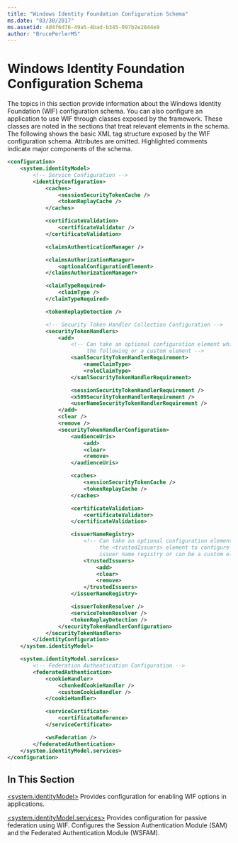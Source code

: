 ```yaml
---
title: "Windows Identity Foundation Configuration Schema"
ms.date: "03/30/2017"
ms.assetid: 4d4f6d76-49a5-4bad-b345-097b2e2844e9
author: "BrucePerlerMS"
---
```

# Windows Identity Foundation Configuration Schema

The topics in this section provide information about the Windows Identity Foundation (WIF) configuration schema. You can also configure an application to use WIF through classes exposed by the framework. These classes are noted in the sections that treat relevant elements in the schema. The following shows the basic XML tag structure exposed by the WIF configuration schema. Attributes are omitted. Highlighted comments indicate major components of the schema.  
  
```xml  
<configuration>  
    <system.identityModel>  
        <!-- Service Configuration -->  
        <identityConfiguration>  
            <caches>  
                <sessionSecurityTokenCache />  
                <tokenReplayCache />  
            </caches>  

            <certificateValidation>  
                <certificateValidator />
            </certificateValidation>  

            <claimsAuthenticationManager />  

            <claimsAuthorizationManager>  
                <optionalConfigurationElement>  
            </claimsAuthorizationManager>  

            <claimTypeRequired>  
                <claimType />
            </claimTypeRequired>  

            <tokenReplayDetection />  

            <!-- Security Token Handler Collection Configuration -->  
            <securityTokenHandlers>  
                <add>  
                    <!-- Can take an optional configuration element which can be one of  
                         the following or a custom element -->  
                    <samlSecurityTokenHandlerRequirement>  
                        <nameClaimType>  
                        <roleClaimType>
                    </samlSecurityTokenHandlerRequirement>  

                    <sessionSecurityTokenHandlerRequirement />  
                    <x509SecurityTokenHandlerRequirement />  
                    <userNameSecurityTokenHandlerRequirement />  
                </add>  
                <clear />  
                <remove />  
                <securityTokenHandlerConfiguration>  
                    <audienceUris>  
                        <add>  
                        <clear>  
                        <remove>  
                    </audienceUris>  

                    <caches>  
                        <sessionSecurityTokenCache />  
                        <tokenReplayCache />  
                    </caches>  

                    <certificateValidation>  
                        <certificateValidator>
                    </certificateValidation>  

                    <issuerNameRegistry>  
                        <!-- Can take an optional configuration element which can be   
                             the <trustedIssuers> element to configure a configuration-based  
                             issuer name registry or can be a custom element -->  
                        <trustedIssuers>  
                            <add>  
                            <clear>  
                            <remove>  
                        </trustedIssuers>  
                    </issuerNameRegistry>  

                    <issuerTokenResolver />  
                    <serviceTokenResolver />  
                    <tokenReplayDetection />  
                </securityTokenHandlerConfiguration>  
            </securityTokenHandlers>  
        </identityConfiguration>  
    </system.identityModel>  

    <system.identityModel.services>  
        <!-- Federation Authentication Configuration -->  
        <federatedAuthentication>  
            <cookieHandler>  
                <chunkedCookieHandler />  
                <customCookieHandler />  
            </cookieHandler>  

            <serviceCertificate>  
                <certificateReference>  
            </serviceCertificate>  

            <wsFederation />  
        </federatedAuthentication>  
    </system.identityModel.services>  
</configuration>  
```  
  
## In This Section  

[\<system.identityModel>](system-identitymodel.md) Provides configuration for enabling WIF options in applications.  
  
[\<system.identityModel.services>](system-identitymodel-services.md) Provides configuration for passive federation using WIF. Configures the Session Authentication Module (SAM) and the Federated Authentication Module (WSFAM).
